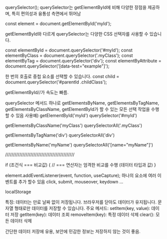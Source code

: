 querySelector();
querySelector는 getElementById에 비해 다양한 장점을 제공하며, 특히 편의성과 융통성 측면에서 뛰어남

const element = document.getElementById('myId');

getElementById와 다르게 querySelector는 다양한 CSS 선택자를 사용할 수 있습니다.

const elementById = document.querySelector('#myId');
const elementByClass = document.querySelector('.myClass');
const elementByTag = document.querySelector('div');
const elementByAttribute = document.querySelector('[data-test="example"]');

한 번의 호출로 중첩 요소를 선택할 수 있습니다.
const child = document.querySelector('#parentId .childClass');

getElementById//가 속도는 빠름.







querySelector 메서드 하나로 getElementsByName, getElementsByTagName, getElementsByClassName, getElementById가 할 수 있는 모든 선택 작업을 수행할 수 있음
사용예)
getElementById('myId')
querySelector('#myId')

getElementsByClassName('myClass')
querySelectorAll('.myClass')

getElementsByTagName('div')
querySelectorAll('div')

getElementsByName('myName')
querySelectorAll('[name="myName"]')








////////////////////////////////////////////

if (조건식 === 비교값) {
  // === 연산자는 엄격한 비교를 수행 (데이터 타입과 값)
}


element.addEventListener(event, function, useCapture);
하나의 요소에 여러 이벤트를 추가 할수 있음 click, submit, mouseover, keydown ...











localStorage

특징:
데이터는 만료 날짜 없이 저장됩니다.
브라우저를 닫아도 데이터가 유지됩니다.
문자열 형태로만 데이터를 저장할 수 있습니다.
주요 메서드:
setItem(key, value): 데이터 저장
getItem(key): 데이터 조회
removeItem(key): 특정 데이터 삭제
clear(): 모든 데이터 삭제

간단한 데이터 저장에 유용, 보안에 민감한 정보는 저장하지 않는 것이 좋음.




